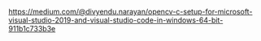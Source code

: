 https://medium.com/@divyendu.narayan/opencv-c-setup-for-microsoft-visual-studio-2019-and-visual-studio-code-in-windows-64-bit-911b1c733b3e